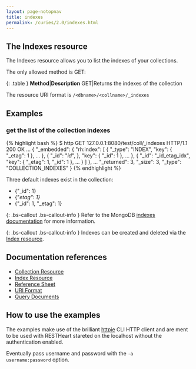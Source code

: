 ```yaml
---
layout: page-notopnav
title: indexes
permalink: /curies/2.0/indexes.html
---
```


## The Indexes resource

The Indexes resource allows you to list the indexes of your collections. 

The only allowed method is GET:

{: .table }
**Method**|**Description**
GET|Returns the indexes of the collection <collname>

The resource URI format is <code>/&lt;dbname&gt;/&lt;collname&gt;/_indexes</code>

## Examples

### get the list of the collection indexes

{% highlight bash %}
$ http GET 127.0.0.1:8080/test/coll/_indexes
HTTP/1.1 200 OK
...
{
    "_embedded": {
        "rh:index": [
            {
                "_type": "INDEX", 
                "key": {
                    "_etag": 1
                },
                ...
            }, 
            {
                "_id": "_id_", 
                }, 
                "key": {
                    "_id": 1
                },
                ...
            }, 
            {
                "_id": "_id_etag_idx", 
                "key": {
                    "_etag": 1, 
                    "_id": 1
                },
                ...
            }
        ]
    }, 
    ...
    "_returned": 3, 
    "_size": 3, 
    "_type": "COLLECTION_INDEXES"
}
{% endhighlight %}

Three default indexes exist in the collection:

* {"_id": 1}
* {"_etag": 1}_
* {"_id": 1, "_etag": 1}

{: .bs-callout .bs-callout-info }
Refer to the MongoDB <a href="https://docs.mongodb.org/manual/indexes/" target="_blank">indexes documentation</a> for more information.

{: .bs-callout .bs-callout-info }
Indexes can be created and deleted via the [Index resource](cindex.html).

## Documentation references

* [Collection Resource](coll.html)
* [Index Resource](cindex.html)
* <a href="https://softinstigate.atlassian.net/wiki/x/SoCM" target="_blank">Reference Sheet</a>
* <a href="https://softinstigate.atlassian.net/wiki/x/ToCM" target="_blank">URI Format</a>
* <a href="https://softinstigate.atlassian.net/wiki/x/XACk" target="_blank">Query Documents</a>

## How to use the examples
The examples make use of the brilliant [httpie](https://github.com/jkbrzt/httpie) CLI HTTP client and are ment to be used with RESTHeart stareted on the localhost without the authentication enabled.

Eventually pass username and password with the <code>-a username:password</code> option.